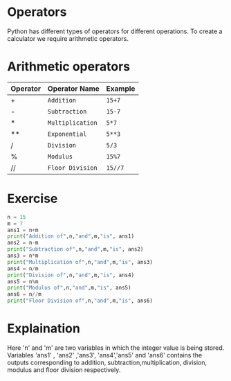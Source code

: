 # Operators
Python has different types of operators for different operations. To create a calculator we require arithmetic operators.
# Arithmetic operators


|   Operator     |        Operator Name          |          Example            |
|----------------|-------------------------------|-----------------------------|
|       +        |         `Addition`            |     ``` 15+7 ```            |
|       -        |      `Subtraction`            |     ``` 15-7 ```            |
|       *        |   `Multiplication`            |      ``` 5*7 ```            |
|       **       |      `Exponential`            |     ``` 5**3 ```            |
|        /       |         `Division`            |      ``` 5/3 ```            |
|       %        |          `Modulus`            |     ``` 15%7 ```            |
|       //       |   `Floor Division`            |    ``` 15//7 ```            |

# Exercise
```python
n = 15
m = 7
ans1 = n+m
print("Addition of",n,"and",m,"is", ans1)
ans2 = n-m
print("Subtraction of",n,"and",m,"is", ans2)
ans3 = n*m
print("Multiplication of",n,"and",m,"is", ans3)
ans4 = n/m
print("Division of",n,"and",m,"is", ans4)
ans5 = n%m
print("Modulus of",n,"and",m,"is", ans5)
ans6 = n//m
print("Floor Division of",n,"and",m,"is", ans6)
```
# Explaination
Here 'n' and 'm' are two variables in which the integer value is being stored. Variables 'ans1' , 'ans2' ,'ans3', 'ans4','ans5' and 'ans6' contains the outputs corresponding to addition, subtraction,multiplication, division, modulus and floor division respectively.